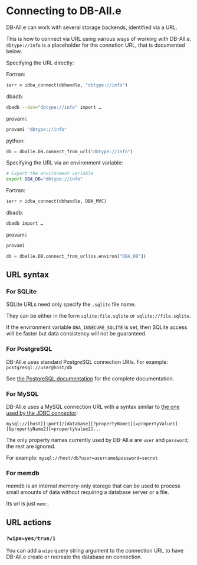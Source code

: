 # Connecting to DB-All.e

DB-All.e can work with several storage backends, identified via a URL.

This is how to connect via URL using various ways of working with DB-All.e.
`dbtype://info` is a placeholder for the connetion URL, that is documented
below.

Specifying the URL directly:

Fortran:
```fortran
ierr = idba_connect(dbhandle, "dbtype://info")
```

dbadb:
```sh
dbadb --dsn="dbtype://info" import …
```

provami:
```sh
provami "dbtype://info"
```

python:
```py
db = dballe.DB.connect_from_url("dbtype://info")
```


Specifying the URL via an environment variable:

```sh
# Export the environment variable
export DBA_DB="dbtype://info"
```

Fortran:
```fortran
ierr = idba_connect(dbhandle, DBA_MVC)
```

dbadb:
```sh
dbadb import …
```

provami:
```sh
provami
```

```py
db = dballe.DB.connect_from_url(os.environ["DBA_DB"])
```


## URL syntax

### For SQLite

SQLite URLs need only specify the `.sqlite` file name.

They can be either in the form `sqlite:file.sqlite` or `sqlite://file.sqlite`.

If the environment variable `DBA_INSECURE_SQLITE` is set, then SQLite access
will be faster but data consistency will not be guaranteed.


### For PostgreSQL

DB-All.e uses standard PostgreSQL connection URIs. For example: `postgresql://user@host/db`

See [the PostgreSQL documentation](http://www.postgresql.org/docs/9.4/static/libpq-connect.html#LIBPQ-CONNSTRING)
for the complete documentation.


### For MySQL

DB-All.e uses a MySQL connection URL with a syntax similar to [the one used by
the JDBC connector](http://dev.mysql.com/doc/connector-j/en/connector-j-reference-configuration-properties.html):

    mysql://[host][:port]/[database][?propertyName1][=propertyValue1][&propertyName2][=propertyValue2]...

The only property names currently used by DB-All.e are `user` and `password`;
the rest are ignored.

For example: `mysql://host/db?user=username&password=secret`


### For memdb

memdb is an internal memory-only storage that can be used to process small
amounts of data without requiring a database server or a file.

Its url is just `mem:`.


## URL actions

### `?wipe=yes/true/1`

You can add a `wipe` query string argument to the connection URL to have
DB-All.e create or recreate the database on connection.
